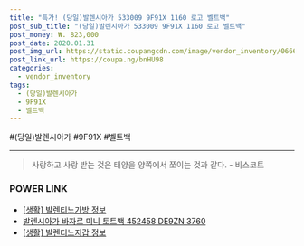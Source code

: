 ```yaml
--- 
title: "특가! (당일)발렌시아가 533009 9F91X 1160 로고 벨트백" 
post_sub_title: "(당일)발렌시아가 533009 9F91X 1160 로고 벨트백" 
post_money: ₩. 823,000 
post_date: 2020.01.31 
post_img_url: https://static.coupangcdn.com/image/vendor_inventory/0666/1a7756d35686c4c0811e00336ca41e2f03a974733be0dadf8aa3cedc384e.jpg 
post_link_url: https://coupa.ng/bnHU98 
categories: 
  - vendor_inventory 
tags: 
  - (당일)발렌시아가 
  - 9F91X 
  - 벨트백 
--- 
```

  #(당일)발렌시아가 #9F91X #벨트백 
<hr> 

> 사랑하고 사랑 받는 것은 태양을 양쪽에서 쪼이는 것과 같다. - 비스코트 


### POWER LINK

* <a href="https://blog.naver.com/santokki14/221773535332" target="_blank"> [생활] 발렌티노가방 정보 </a>
* <a href="https://blog.naver.com/an0733/221785468819" target="_blank">발렌시아가 바자르 미니 토트백 452458 DE9ZN 3760</a>
* <a href="https://blog.naver.com/santokki14/221772099232" target="_blank"> [생활] 발렌티노지갑 정보 </a>
